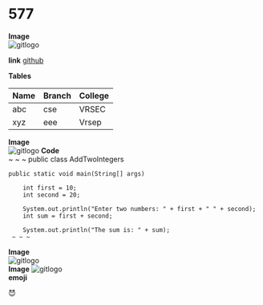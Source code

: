 # 577
**Image**  
![gitlogo](https://www.kindpng.com/picc/m/322-3226970_git-logo-png-transparent-png.png)

**link**
[github](https://app.diagrams.net/)
  
  **Tables**  
  
  Name|Branch|College  
  |----|------|-------| 
  |abc|cse|VRSEC|
  |xyz|eee|Vrsep|
    
   **Image**  
    ![gitlogo](https://www.edureka.co/blog/wp-content/uploads/2017/12/github-logo.png)
      **Code**  
    ~ ~ ~
    public class AddTwoIntegers 

    public static void main(String[] args) 
        
        int first = 10;
        int second = 20;

        System.out.println("Enter two numbers: " + first + " " + second);
        int sum = first + second;

        System.out.println("The sum is: " + sum);  
     ~ ~ ~
        
   **Image**   
    ![gitlogo](https://cdn.pixabay.com/photo/2015/12/01/20/28/road-1072823__340.jpg)  
   **Image**
    ![gitlogo](https://images-na.ssl-images-amazon.com/images/I/81SVOMzaHWL._SL1280_.jpg)  
   **emoji**  
    
   :smiling_imp:
